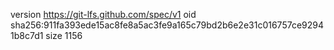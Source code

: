 version https://git-lfs.github.com/spec/v1
oid sha256:911fa393ede15ac8fe8a5ac3fe9a165c79bd2b6e2e31c016757ce92941b8c7d1
size 1156
